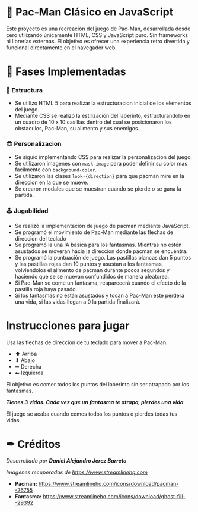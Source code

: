 # 👾 Pac-Man Clásico en JavaScript
Este proyecto es una recreación del juego de Pac-Man, desarrollada desde cero utilizando únicamente HTML, CSS y JavaScript puro. Sin frameworks ni librerías externas. El objetivo es ofrecer una experiencia retro divertida y funcional directamente en el navegador web.
# 🚀 Fases Implementadas 
### 🎯 Estructura
- Se utilizo HTML 5 para realizar la estructuracion inicial de los elementos del juego.
- Mediante CSS se realizó la estilización del laberinto, estructurandolo en un cuadro de 10 x 10 casillas dentro del cual se posicionaron los obstaculos, Pac-Man, su alimento y sus enemigos.

### 😎 Personalizacion
- Se siguió implementando CSS para realizar la personalizacion del juego.
- Se utilizaron imagenes con `mask-image` para poder definir su color mas facilmente con `background-color`.
- Se utilizaron las clases `look-{direction}` para que pacman mire en la direccion en la que se mueve.
- Se crearon modales que se muestran cuando se pierde o se gana la partida.

### 🕹 Jugabilidad
- Se realizó la implementación de juego de pacman mediante JavaScript.
- Se programó el movimiento de Pac-Man mediante las flechas de direccion del teclado
- Se programó la una IA basica para los fantasmas. Mientras no estén asustados se moveran hacia la direccion donde pacman se encuentra.
- Se programó la puntuación de juego. Las pastillas blancas dan 5 puntos y las pastillas rojas dan 10 puntos y asustan a los fantasmas, volviendolos el alimento de pacman durante pocos segundos y haciendo que se se muevan confundidos de manera aleatorea.
- Si Pac-Man se come un fantasma, reaparecerá cuando el efecto de la pastilla roja haya pasado.
- Si los fantasmas no están asustados y tocan a Pac-Man este perderá una vida, si las vidas llegan a 0 la partida finalizará.

# Instrucciones para jugar
Usa las flechas de direccion de tu teclado para mover a Pac-Man.
- ⬆ Arriba
- ⬇ Abajo
- ➡ Derecha
- ⬅ Izquierda

El objetivo es comer todos los puntos del laberinto sin ser atrapado por los fantasmas.

***Tienes 3 vidas. Cada vez que un fantasma te atrapa, pierdes una vida.***

El juego se acaba cuando comes todos los puntos o pierdes todas tus vidas.

# ✒ Créditos
*Desarrollado por **Daniel Alejandro Jerez Barreto***

*Imagenes recuperadas de https://www.streamlinehq.com*
- **Pacman:** https://www.streamlinehq.com/icons/download/pacman--26755
- **Fantasma:** https://www.streamlinehq.com/icons/download/ghost-fill--29392
